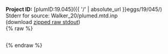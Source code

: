 **Project ID:** [plumID:19.045]({{ '/' | absolute_url }}eggs/19/045/)  
Stderr for source:  Walker_20/plumed.mtd.inp   
(download [zipped raw stdout](plumed.mtd.inp.plumed_master.stdout.txt.zip))  
{% raw %}
<pre>
</pre>
{% endraw %}
